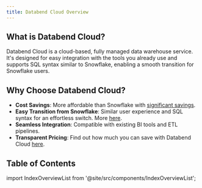 ```yaml
---
title: Databend Cloud Overview
---
```


## What is Databend Cloud?

Databend Cloud is a cloud-based, fully managed data warehouse service. It's designed for easy integration with the tools you already use and supports SQL syntax similar to Snowflake, enabling a smooth transition for Snowflake users.

## Why Choose Databend Cloud?

- **Cost Savings**: More affordable than Snowflake with [significant savings](/guides/benchmark/tpch).
- **Easy Transition from Snowflake**: Similar user experience and SQL syntax for an effortless switch. More [here](https://www.databend.com/comparison).
- **Seamless Integration**: Compatible with existing BI tools and ETL pipelines.
- **Transparent Pricing**: Find out how much you can save with Databend Cloud [here](https://www.databend.com/plan/).
 
## Table of Contents

import IndexOverviewList from '@site/src/components/IndexOverviewList';

<IndexOverviewList />


